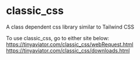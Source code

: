 # classic_css
A class dependent css library similar to Tailwind CSS

To use classic_css, go to either site below:
  https://tinyaviator.com/classic_css/webRequest.html
  https://tinyaviator.com/classic_css/downloads.html
